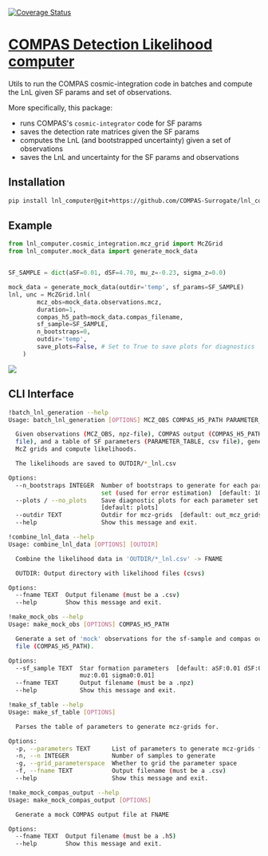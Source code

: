 [![Coverage Status](https://coveralls.io/repos/github/COMPAS-Surrogate/lnl_computer/badge.svg)](https://coveralls.io/github/COMPAS-Surrogate/lnl_computer)
# [COMPAS Detection Likelihood computer](https://github.com/COMPAS-Surrogate/lnl_computer)

Utils to run the COMPAS cosmic-integration code in batches and compute the LnL given SF params and set of observations.

More specifically, this package:
- runs COMPAS's `cosmic-integrator` code for SF params
- saves the detection rate matrices given the SF params
- computes the LnL (and bootstrapped uncertainty) given a set of observations
- saves the LnL and uncertainty for the SF params and observations

## Installation

```bash
pip install lnl_computer@git+https://github.com/COMPAS-Surrogate/lnl_computer.git
```

## Example

```python
from lnl_computer.cosmic_integration.mcz_grid import McZGrid
from lnl_computer.mock_data import generate_mock_data


SF_SAMPLE = dict(aSF=0.01, dSF=4.70, mu_z=-0.23, sigma_z=0.0)

mock_data = generate_mock_data(outdir='temp', sf_params=SF_SAMPLE)
lnl, unc = McZGrid.lnl(
        mcz_obs=mock_data.observations.mcz,
        duration=1,
        compas_h5_path=mock_data.compas_filename,
        sf_sample=SF_SAMPLE,
        n_bootstraps=0,
        outdir='temp',
        save_plots=False, # Set to True to save plots for diagnostics
    )
```

![](https://user-images.githubusercontent.com/15642823/227399574-3945c7da-564d-46da-8a0f-de830ebcc0e8.png)

## CLI Interface

```bash
!batch_lnl_generation --help
Usage: batch_lnl_generation [OPTIONS] MCZ_OBS COMPAS_H5_PATH PARAMETER_TABLE

  Given observations (MCZ_OBS, npz-file), COMPAS output (COMPAS_H5_PATH, h5
  file), and a table of SF parameters (PARAMETER_TABLE, csv file), generate
  McZ grids and compute likelihoods.

  The likelihoods are saved to OUTDIR/*_lnl.csv

Options:
  --n_bootstraps INTEGER  Number of bootstraps to generate for each parameter
                          set (used for error estimation)  [default: 100]
  --plots / --no_plots    Save diagnostic plots for each parameter set
                          [default: plots]
  --outdir TEXT           Outdir for mcz-grids  [default: out_mcz_grids]
  --help                  Show this message and exit.
```
```bash
!combine_lnl_data --help
Usage: combine_lnl_data [OPTIONS] [OUTDIR]

  Combine the likelihood data in 'OUTDIR/*_lnl.csv' -> FNAME

  OUTDIR: Output directory with likelihood files (csvs)

Options:
  --fname TEXT  Output filename (must be a .csv)
  --help        Show this message and exit.
```
```bash
!make_mock_obs --help
Usage: make_mock_obs [OPTIONS] COMPAS_H5_PATH

  Generate a set of 'mock' observations for the sf-sample and compas output
  file (COMPAS_H5_PATH).

Options:
  --sf_sample TEXT  Star formation parameters  [default: aSF:0.01 dSF:0.01
                    muz:0.01 sigma0:0.01]
  --fname TEXT      Output filename (must be a .npz)
  --help            Show this message and exit.
```
```bash
!make_sf_table --help
Usage: make_sf_table [OPTIONS]

  Parses the table of parameters to generate mcz-grids for.

Options:
  -p, --parameters TEXT      List of parameters to generate mcz-grids for
  -n, --n INTEGER            Number of samples to generate
  -g, --grid_parameterspace  Whether to grid the parameter space
  -f, --fname TEXT           Output filename (must be a .csv)
  --help                     Show this message and exit.
```
```bash
!make_mock_compas_output --help
Usage: make_mock_compas_output [OPTIONS]

  Generate a mock COMPAS output file at FNAME

Options:
  --fname TEXT  Output filename (must be a .h5)
  --help        Show this message and exit.
```

